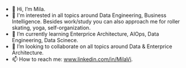 - 👋 Hi, I’m Mila.
- 👀 I'm interested in all topics around Data Engineering, Business Intelligence. 
Besides work/study you can also approach me for roller skating, yoga, self-organization. 
- 🌱 I’m currently learning Enterprice Architecture, AIOps, Data Engineering, Data Scinece.
- 💞️ I’m looking to collaborate on all topics around Data & Enterprice Architecture.
- 📫 How to reach me: www.linkedin.com/in/MilaVi.

<!---
LiudmilaVi/LiudmilaVi is a ✨ special ✨ repository because its `README.md` (this file) appears on your GitHub profile.
You can click the Preview link to take a look at your changes.
--->
